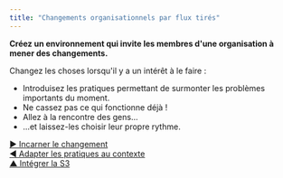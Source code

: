 ```yaml
---
title: "Changements organisationnels par flux tirés"
---
```



<strong>Créez un environnement qui invite les membres d'une organisation à mener des changements.</strong>

Changez les choses lorsqu'il y a un intérêt à le faire :

- Introduisez les pratiques permettant de surmonter les problèmes importants du moment.
- Ne cassez pas ce qui fonctionne déjà !
- Allez à la rencontre des gens…
- …et laissez-les choisir leur propre rythme.

[&#9654; Incarner le changement](be-the-change.html)<br/>[&#9664; Adapter les pratiques au contexte](adapt-patterns-to-context.html)<br/>[&#9650; Intégrer la S3](bringing-in-s3.html)

